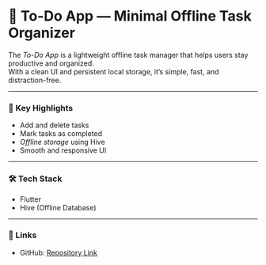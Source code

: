 # 📝 To-Do App — Minimal Offline Task Organizer

The *To-Do App* is a lightweight offline task manager that helps users stay productive and organized.  
With a clean UI and persistent local storage, it’s simple, fast, and distraction-free.

---

### 🚀 Key Highlights
- Add and delete tasks  
- Mark tasks as completed  
- *Offline storage* using Hive  
- Smooth and responsive UI  

---

### 🛠 Tech Stack
- Flutter  
- Hive (Offline Database)  

---

### 🔗 Links
- GitHub: [Repository Link](https://github.com/talhashams01/Todo-App.git)
